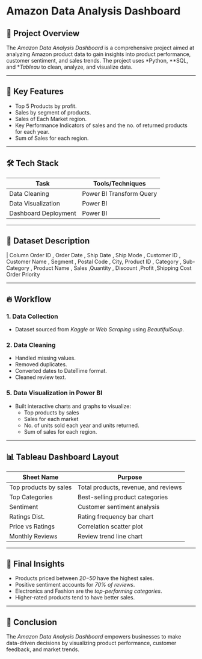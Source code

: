 # Amazon Data Analysis Dashboard

## 📌 Project Overview
The *Amazon Data Analysis Dashboard* is a comprehensive project aimed at analyzing Amazon product data to gain insights into product performance, customer sentiment, and sales trends. The project uses *Python, **SQL, and **Tableau* to clean, analyze, and visualize data.

---

## 🔑 Key Features
- Top 5 Products by profit.
- Sales by segment of products.
- Sales of Each Market region.
- Key Performance Indicators of sales and the no. of returned products for each year.
- Sum of Sales for each region.

---

## 🛠️ Tech Stack
| Task                   | Tools/Techniques            |
|-----------------------|-----------------------------|
| Data Cleaning         | Power BI Transform Query     |
| Data Visualization    | Power BI                      |
| Dashboard Deployment  | Power BI             |

---

## 📌 Dataset Description
| Column   Order ID	, Order Date	, Ship Date	, Ship Mode	, Customer ID	, Customer Name	, Segment	, Postal Code	, City, Product ID	, Category	, Sub-Category	, Product Name	, Sales	,Quantity	, Discount	,Profit	,Shipping Cost	Order Priority

---

## 🔥 Workflow
### 1. Data Collection
- Dataset sourced from *Kaggle* or *Web Scraping* using *BeautifulSoup*.

### 2. Data Cleaning
- Handled missing values.
- Removed duplicates.
- Converted dates to DateTime format.
- Cleaned review text.


### 5. Data Visualization in Power BI
- Built interactive charts and graphs to visualize:
  - Top products by sales
  - Sales for each market
  - No. of units sold each year and units returned.
  - Sum of sales for each region.

---

## 📊 Tableau Dashboard Layout
| Sheet Name       | Purpose                  |
|----------------|--------------------------|
| Top products by sales | Total products, revenue, and reviews |
| Top Categories | Best-selling product categories |
| Sentiment      | Customer sentiment analysis |
| Ratings Dist.  | Rating frequency bar chart |
| Price vs Ratings | Correlation scatter plot |
| Monthly Reviews | Review trend line chart |

---

## 🚀 Final Insights
- Products priced between *$20-$50* have the highest sales.
- Positive sentiment accounts for *70% of reviews*.
- Electronics and Fashion are the *top-performing categories*.
- Higher-rated products tend to have better sales.

---

## 🎯 Conclusion
The *Amazon Data Analysis Dashboard* empowers businesses to make data-driven decisions by visualizing product performance, customer feedback, and market trends.
